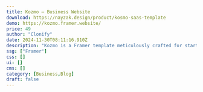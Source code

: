 ```yaml
---
title: Kozmo — Business Website
download: https://nayzak.design/product/kosmo-saas-template
demo: https://kozmo.framer.website/
price: 49
author: "Clonify"
date: 2024-11-30T08:11:16.910Z
description: "Kozmo is a Framer template meticulously crafted for startups, business owners, and entrepreneurs. Its development prioritizes high precision and follows the best UI/UX practices, empowering you to create a project that delivers remarkable results."
ssg: ["Framer"]
css: []
ui: []
cms: []
category: [Business,Blog]
draft: false
---
```

